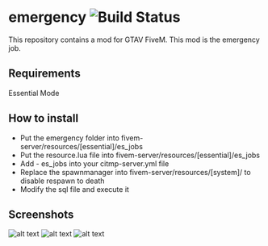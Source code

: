 emergency ![Build Status](https://img.shields.io/badge/status-stable-brightgreen.svg)
============

This repository contains a mod for GTAV FiveM. This mod is the emergency job.

Requirements
------------

Essential Mode

How to install
--------------

- Put the emergency folder into fivem-server/resources/[essential]/es_jobs
- Put the resource.lua file into fivem-server/resources/[essential]/es_jobs
- Add - es_jobs into your citmp-server.yml file
- Replace the spawnmanager into fivem-server/resources/[system]/ to disable respawn to death
- Modify the sql file and execute it

Screenshots
-----------

![alt text](https://img15.hostingpics.net/pics/937779201705131826411.jpg)
![alt text](https://img15.hostingpics.net/pics/351974201705131827033.jpg) ![alt text](https://img15.hostingpics.net/pics/516074201705131827031.jpg)
